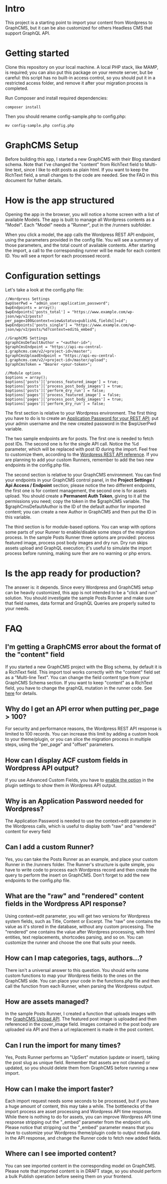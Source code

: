 # Intro
This project is a starting point to import your content from Wordpress to GraphCMS, but it can be also customized for others Headless CMS that support GraphQL API.

# Getting started
Clone this repository on your local machine.
A local PHP stack, like MAMP, is required; you can also put this package on your remote server, but be careful: this script has no built-in access control, so you should put it in a restricted access folder, and remove it after your migration process is completed.

Run Composer and install required dependencies:
```
composer install
```
Then you should rename config-sample.php to config.php:
```
mv config-sample.php config.php
```

# GraphCMS Setup
Before building this app, I started a new GraphCMS with their Blog standard schema.
Note that I've changed the "content" from RichText field to Multi-line text, since I like to edit posts as plain html.
If you want to keep the RichText field, a small changes to the code are needed.
See the FAQ in this document for futher details.

# How is the app structured
Opening the app in the browser, you will notice a home screen with a list of available Models.
The app is built to manage all Wordpress contents as a "Model".
Each "Model" needs a "Runner", put in the /runners subfolder.

When you click a model, the app calls the Wordpress REST API endpoint, using the parameters provided in the config file.
You will see a summary of those parameters, and the total count of available contents.
After starting the import, a call to the corresponding runner will be made for each content ID.
You will see a report for each processed record.

# Configuration settings
Let's take a look at the config.php file:
```
//Wordpress Settings
$wpUserPwd = "admin_user:application_password";
$wpEndpoints = array();
$wpEndpoints['posts_total'] = "https://www.example.com/wp-json/wp/v2/posts?per_page=100&context=view&status=publish&_fields[]=id";
$wpEndpoints['posts_single'] = "https://www.example.com/wp-json/wp/v2/posts/%d?context=edit&_embed";

//GraphCMS Settings
$graphCmsDefaultAuthor = "<author-id>";
$graphCmsEndpoint = "https://api-eu-central-1.graphcms.com/v2/<project-id>/master";
$graphCmsUploadEndpoint = "https://api-eu-central-1.graphcms.com/v2/<project-id>/master/upload";
$graphCmsToken = "Bearer <your-token>";

//Module options
$options = array();
$options['posts']['process_featured_image'] = true;
$options['posts']['process_post_body_images'] = true;
$options['posts']['perform_dry_run'] = false;
$options['pages']['process_featured_image'] = false;
$options['pages']['process_post_body_images'] = true;
$options['pages']['perform_dry_run'] = false;
```
The first section is relative to your Wordpress environment.
The first thing you have to do is to create an [Application Password for your REST API](https://artisansweb.net/how-to-use-application-passwords-in-wordpress-for-rest-api-authentication/); put your admin username and the new created password in the $wpUserPwd variable.

The two sample endpoints are for posts.
The first one is needed to fetch post IDs.
The second one is for the single API call. Notice the %d parameter, which will be replaced with post ID during the import.
Feel free to customize them, according to the [Wordpress REST API reference](https://developer.wordpress.org/rest-api/reference/).
If you are planning to add your custom Runners, remember to add the two new endpoints in the config.php file.

The second section is relative to your GraphCMS environment.
You can find your endpoints in your GraphCMS control panel, in the **Project Settings / Api Access / Endpoint** section; please notice the two different endpoints, the first one is for content management, the second one is for assets upload.
You should create a **Permanent Auth Token**, giving to it all the permissions you need; copy the token in the $graphCMS variable.
The $graphCmsDefaultAuthor is the ID of the default author for imported content; you can create a new Author in GraphCMS and then put the ID in this variable.

The third section is for module-based options.
You can wrap with options some parts of your Runner to enable/disable some steps of the migration process.
In the sample Posts Runner three options are provided: process featured image, process post body images and dry run.
Dry run skips assets upload and GraphQL execution; it's useful to simulate the import process before running, making sure ther are no warning or php errors.

# Is the app ready for production?
The answer is: it depends.
Since every Wordpress and GraphCMS setup can be heavily customized, this app is not intended to be a "click and run" solution.
You should investigate the sample Posts Runner and make sure that field names, data format and GraphQL Queries are properly suited to your needs.

# FAQ
## I'm getting a GraphCMS error about the format of the "content" field
If you started a new GraphCMS project with the Blog schema, by default it is a RichText field.
This import tool works correctly with the "content" field set as a "Multi-line Text".
You can change the field content type from your GraphCMS Schema section.
If you want to keep "content" as a RichText field, you have to change the graphQL mutation in the runner code.
See [here](https://graphcms.com/docs/api-reference/schema/field-types#rich-text) for details.

## Why do I get an API error when putting per_page > 100?
For security and performance reasons, the Wordpress REST API response is limited to 100 records.
You can increase this limit by adding a custom hook to your theme/plugin, or you can slice the migration process in multiple steps, using the "per_page" and "offset" parameters.

## How can I display ACF custom fields in Wordpress API output?
If you use Advanced Custom Fields, you have to [enable the option](https://www.advancedcustomfields.com/resources/wp-rest-api-integration/) in the plugin settings to show them in Wordpress API output.

## Why is an Application Password needed for Wordpress?
The Application Password is needed to use the context=edit parameter in the Wordpress calls, which is useful to display both "raw" and "rendered" content for every field

## Can I add a custom Runner?
Yes, you can take the Posts Runner as an example, and place your custom Runner in the /runners folder.
The Runner's structure is quite simple, you have to write code to process each Wordpress record and then create the query to perform the insert on GraphCMS.
Don't forget to add the new endpoints to the config.php file.

## What are the "raw" and "rendered" content fields in the Wordpress API response?
Using context=edit parameter, you will get two versions for Wordpress system fields, such as Title, Content or Excerpt.
The "raw" one contains the value as it's stored in the database, without any custom processing.
The "rendered" one contains the value after Wordpress processing, with html entities, text replacements, shortcodes parsing, and so on.
You can customize the runner and choose the one that suits your needs.

## How can I map categories, tags, authors...?
There isn't a universal answer to this question.
You should write some custom functions to map your Wordpress fields to the ones on the GraphCMS side.
You can place your code in the functions.php file and then call the function from each Runner, when parsing the Wordpress output.

## How are assets managed?
In the sample Posts Runner, I created a function that uploads images with the [GraphCMS Upload API](https://graphcms.com/docs/api-reference/content-api/assets).
The featured post image is uploaded and then referenced in the cover_image field.
Images contained in the post body are uploaded via API and then a url replacement is made in the post content.

## Can I run the import for many times?
Yes, Posts Runner performs an "UpSert" mutation (update or insert), taking the post slug as unique field.
Remember that assets are not cleaned or updated, so you should delete them from GraphCMS before running a new import.

## How can I make the import faster?
Each import request needs some seconds to be processed, but if you have a huge amount of content, this may take a while.
The bottlenecks of the import process are asset processing and Wordpress API time response.
While there is nothing to do for assets, you can improve Wordpress API time response stripping out the "_embed" parameter from the endpoint urls. 
Please notice that stripping out the "_embed" parameter means that you have to customize your Wordpress theme/plugin code to output media data in the API response, and change the Runner code to fetch new added fields.

## Where can I see imported content?
You can see imported content in the corresponding model on GraphCMS.
Please note that imported content is in DRAFT stage, so you should perform a bulk Publish operation before seeing them on your frontend.